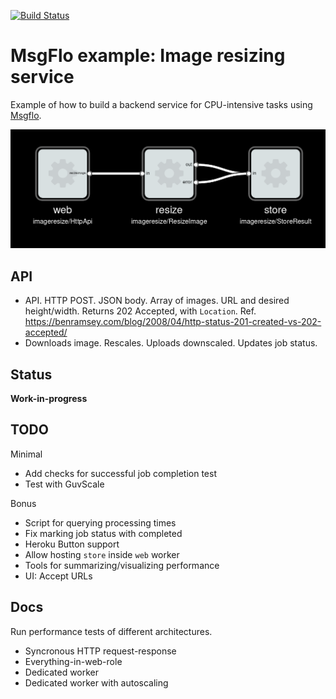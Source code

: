 [![Build Status](https://travis-ci.org/msgflo/msgflo-example-imageresize.svg?branch=master)](https://travis-ci.org/msgflo/msgflo-example-imageresize)
# MsgFlo example: Image resizing service

Example of how to build a backend service for CPU-intensive tasks using [Msgflo](https://msgflo/org).

![Architecture of the system](./doc/service-graph.png)

## API

* API. HTTP POST. JSON body. Array of images. URL and desired height/width. Returns 202 Accepted, with `Location`.
Ref. https://benramsey.com/blog/2008/04/http-status-201-created-vs-202-accepted/
* Downloads image. Rescales. Uploads downscaled. Updates job status.

## Status
**Work-in-progress**

## TODO

Minimal

* Add checks for successful job completion test
* Test with GuvScale

Bonus

* Script for querying processing times
* Fix marking job status with completed
* Heroku Button support
* Allow hosting `store` inside `web` worker
* Tools for summarizing/visualizing performance
* UI: Accept URLs

## Docs

Run performance tests of different architectures.

* Syncronous HTTP request-response
* Everything-in-web-role
* Dedicated worker
* Dedicated worker with autoscaling


